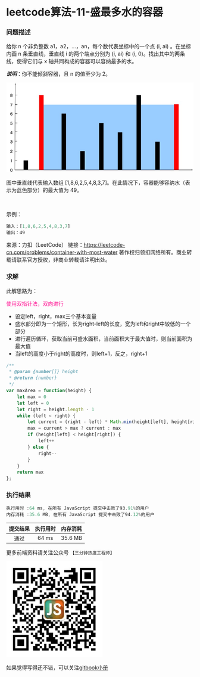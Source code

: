 # leetcode算法-11-盛最多水的容器

### 问题描述

给你 n 个非负整数 a1，a2，...，an，每个数代表坐标中的一个点 (i, ai) 。在坐标内画 n 条垂直线，垂直线 i 的两个端点分别为 (i, ai) 和 (i, 0)。找出其中的两条线，使得它们与 x 轴共同构成的容器可以容纳最多的水。

***说明***：你不能倾斜容器，且 n 的值至少为 2。

![](../imgs/maxArea.jpg)


图中垂直线代表输入数组 [1,8,6,2,5,4,8,3,7]。在此情况下，容器能够容纳水（表示为蓝色部分）的最大值为 49。

 

示例：

```js
输入：[1,8,6,2,5,4,8,3,7]
输出：49
```

来源：力扣（LeetCode）
链接：https://leetcode-cn.com/problems/container-with-most-water
著作权归领扣网络所有。商业转载请联系官方授权，非商业转载请注明出处。

### 求解

此解思路为：

<font color="deeppink">使用双指针法，双向进行</font>

- 设定left，right，max三个基本变量
- 盛水部分即为一个矩形，长为right-left的长度，宽为left和right中较低的一个部分
- 进行遍历循环，获取当前可盛水面积，当前面积大于最大值时，则当前面积为最大值
- 当left的高度小于right的高度时，则left+1，反之，right+1


```js
/**
 * @param {number[]} height
 * @return {number}
 */
var maxArea = function(height) {
    let max = 0
    let left = 0
    let right = height.length - 1
    while (left < right) {
        let current = (right - left) * Math.min(height[left], height[right])
        max = current > max ? current : max
        if (height[left] < height[right]) {
            left++
        } else {
            right--
        }
    }
    return max
};
```

### 执行结果

```js
执行用时 :64 ms, 在所有 JavaScript 提交中击败了93.91%的用户
内存消耗 :35.6 MB, 在所有 JavaScript 提交中击败了94.12%的用户
```

| 提交结果 | 执行用时 | 内存消耗 |
|:------:|:------:|:-------:|
|   通过  | 64 ms  |  35.6 MB |

更多前端资料请关注公众号 `【三分钟热度工程师】`

![](../imgs/qrcode.jpg)

如果觉得写得还不错，可以关注[gitbook小册](https://halaproliu.github.io/gitbook/shellmd5/2596084d37a462e93b62f7c136e9eb0e.html)
